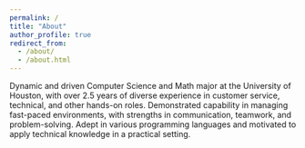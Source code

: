 ```yaml
---
permalink: /
title: "About"
author_profile: true
redirect_from: 
  - /about/
  - /about.html
---
```


 
 Dynamic and driven Computer Science and Math major at the University of Houston,
 with over 2.5 years of diverse experience in customer service, technical, and other
 hands-on roles. Demonstrated capability in managing fast-paced environments, with
 strengths in communication, teamwork, and problem-solving.   Adept in various
 programming languages and motivated to apply technical knowledge in a practical
 setting.
